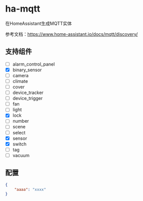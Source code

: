 # ha-mqtt
在HomeAssistant生成MQTT实体

参考文档：https://www.home-assistant.io/docs/mqtt/discovery/

## 支持组件
- [ ] alarm_control_panel
- [x] binary_sensor
- [ ] camera
- [ ] climate
- [ ] cover
- [ ] device_tracker
- [ ] device_trigger
- [ ] fan
- [ ] light
- [x] lock
- [ ] number
- [ ] scene
- [ ] select
- [x] sensor
- [x] switch
- [ ] tag
- [ ] vacuum

## 配置

```json
{
    "aaaa": "xxxx"
}
```